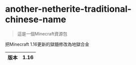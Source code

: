 # another-netherite-traditional-chinese-name

> 這是一個Minecraft資源包

把Minecraft 1.16更新的獄髓修改為地獄合金

| 版本 | 1.16 |
| --- | --- |